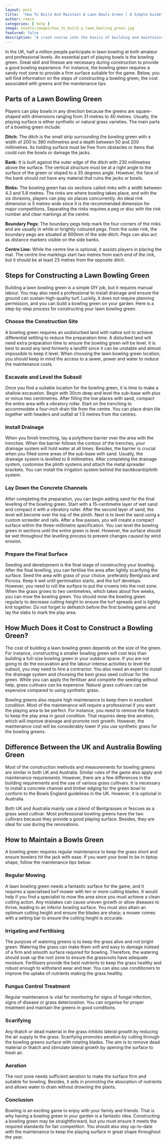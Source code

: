 ```yaml
---
layout: post
title:  "How To Build And Maintain A Lawn Bowls Green | A Simple Guide"
author: reece
categories: [ help ]
image: assets/images/how_to_build_a_lawn_bowling_green.jpg
featured: false
description: "A crash course into the basics of building and maintaining a quality lawn bowls green"
---
```


In the UK, half a million people participate in lawn bowling at both amateur and professional levels. An essential part of playing bowls is the bowling green. Great skill and finesse are necessary during construction to provide a good bowling experience. For instance, the bowling green requires a sandy root zone to provide a firm surface suitable for the game. Below, you will find information on the steps of constructing a bowling green, the cost associated with greens and the maintenance tips.

## Parts of a Lawn Bowling Green

Players can play bowls in any direction because the greens are square-shaped with dimensions ranging from 31 metres to 40 metres. Usually, the playing surface is either synthetic or natural grass varieties. The main parts of a bowling green include:

**Ditch:** The ditch is the small strip surrounding the bowling green with a width of 200 to 380 millimetres and a depth between 50 and 200 millimetres. Its holding surface must be free from obstacles or items that could ruin the bowls or damage the jacks.

**Bank:** It is built against the outer edge of the ditch with 230 millimetres above the surface. The vertical structure must be at a right angle to the surface of the green or sloped to a 35 degrees angle. However, the face of the bank should not have any material that ruins the jacks or bowls.

**Rinks:** The bowling green has six sections called rinks with a width between 4.3 and 5.8 metres. The rinks are where bowling takes place, and with the six divisions, players can play six places concurrently. An ideal rink dimension is 5 metres wide since it is the recommended dimension for major competitions. Separating the rinks requires a peg or disc with the rink number and clear markings at the centre.

**Boundary Pegs:** The boundary pegs help mark the four corners of the rinks and are usually in white or brightly coloured pegs. From the outer rink, the boundary pegs are situated at 600mm of the side ditch. Pegs can also act as distance markers visible on the side banks.

**Centre Line:** While the centre line is optional, it assists players in placing the mat. The centre line markings start two metres from each end of the rink, but it should be at least 23 metres from the opposite ditch.

## Steps for Constructing a Lawn Bowling Green

Building a lawn bowling green is a simple DIY job, but it requires manual labour. You may also need a professional to install drainage and ensure the ground can sustain high-quality turf. Luckily, it does not require planning permission, and you can build a bowling green on your garden. Here is a step-by-step process for constructing your lawn bowling green.

### Choose the Construction Site

A bowling green requires an undisturbed land with native soil to achieve differential settling to reduce the preparation time. A disturbed land will need extra preparation time to ensure the bowling green will be level. It is best to avoid any land formerly a landfill since it can be unstable and almost impossible to keep it level. When choosing the lawn bowling green location, you should keep in mind the access to a sewer, power and water to reduce the maintenance costs.

### Excavate and Level the Subsoil

Once you find a suitable location for the bowling green, it is time to make a shallow excavation. Begin with 30cm deep and level the sub-base with plus or minus two centimetres. After filling the low places with sand, compact the entire area with a vibratory roller. Start on the trenching to accommodate a four-inch drain tile from the centre. You can place drain tile together with headers and outfall at 1.5 metres from the centres.

### Install Drainage

When you finish trenching, lay a polythene barrier over the area with the trenches. When the barrier follows the contour of the trenches, your drainage system will hold water at all times. Besides, the barrier is crucial when you filled some areas of the sub-base with sand. Usually, the drainage system is levelled to 8 millimetres. After completing the drainage system, customise the plinth systems and attach the metal spreader brackets. You can install the irrigation system behind the backboard/plinth system.

### Lay Down the Concrete Channels

After completing the preparation, you can begin adding sand for the final levelling of the bowling green. Start with a 15-centimetre layer of wet sand and compact it with a vibratory roller. After the second layer of sand, the level will become over the top of the plinth. Next is to level the sand using a custom screeder and rails. After a few passes, you will create a compact surface within the three-millimetre specification. You can level the bowling green in sections until the entire green is level. However, the surface should be wet throughout the levelling process to prevent changes caused by wind erosion.

### Prepare the Final Surface

Seeding and development is the final stage of constructing your bowling. After the final levelling, you can fertilise the area after lightly scarifying the surface. Seed the area with grass of your choice, preferably Bentgrass and Picross. Keep it wet until germination starts, and the turf develops. However, you need to roll the surface to put the crowns into the root zone. When the grass grows to two centimetres, which takes about five weeks, you can mow the bowling green. You should mow the bowling green regularly to decrease cutting height to ensure the turf spreads and is tightly knit together. Do not forget to dethatch before the first bowling game and lay the slabs to mark the play area.

## How Much Does it Cost to Construct a Bowling Green?

The cost of building a lawn bowling green depends on the size of the green. For instance, constructing a smaller bowling green will cost less than building a full-size bowling green in your outdoor space. If you are not going to do the excavation and the labour-intense activities to level the subsoil, you may need to hire a contractor. You also need an expert to install the drainage system and choosing the best grass seed cultivar for the green. While you can apply the fertiliser and complete the seeding without help, grass cultivars can be expensive. Natural grass cultivars can be expensive compared to using synthetic grass.

Bowling greens also require high maintenance to keep them in excellent condition. Most of the maintenance will require a professional if you want the playing area to be perfect. For instance, you need to remove the thatch to keep the play area in good condition. That requires deep tine aeration, which will improve drainage and promote root growth. However, the maintenance cost will be considerably lower if you use synthetic grass for the bowling greens.

## Difference Between the UK and Australia Bowling Green

Most of the construction methods and measurements for bowling greens are similar in both UK and Australia. Similar rules of the game also apply and maintenance requirements. However, there are a few differences in the building requirements and the use of various grass cultivars. It is necessary to install a concrete channel and timber edging for the green bowl to conform to the Bowls England guidelines in the UK. However, it is optional in Australia.

Both UK and Australia mainly use a blend of Bentgrasses or fescues as a grass seed cultivar. Most professional bowling greens have the two cultivars because they provide a good playing surface. Besides, they are ideal for use during the renovations.

## How to Maintain a Bowls Green

A bowling green requires regular maintenance to keep the grass short and ensure bowlers hit the jack with ease. If you want your bowl to be in tiptop shape, follow the maintenance tips below:

### Regular Mowing

A lawn bowling green needs a fantastic surface for the game, and it requires a specialised turf mower with ten or more cutting blades. It would help if you find a specialist to mow the area since you must achieve a clean cutting action. Any mistakes can cause uneven growth or allow diseases to thrive, leading to an inferior bowling surface. You must also attain an optimum cutting height and ensure the blades are sharp; a mower comes with a setting bar to ensure the cutting height is accurate.

### Irrigating and Fertilising

The purpose of watering greens is to keep the grass alive and not bright green. Watering the grass can make them soft and easy to damage instead of a firm and smooth surface required for bowling. Therefore, the watering should soak up the root zone to ensure the grassroots have adequate moisture. Fertilisers provide the best nutrients to keep the grass healthy and robust enough to withstand wear and tear. You can also use conditioners to improve the uptake of nutrients making the grass healthy.

### Fungus Control Treatment

Regular maintenance is vital for monitoring for signs of fungal infection, signs of disease or grass deterioration. You can organise for proper treatment and maintain the greens in good conditions.

### Scarifying

Any thatch or dead material in the grass inhibits lateral growth by reducing the air supply to the grass. Scarifying promotes aeration by cutting through the bowling greens surface with rotating blades. The aim is to remove dead material or thatch and stimulate lateral growth by opening the surface to fresh air.

### Aeration

The root zone needs sufficient aeration to make the surface firm and suitable for bowling. Besides, it aids in promoting the absorption of nutrients and allows water to drain without drowning the plants.

### Conclusion


Bowling is an exciting game to enjoy with your family and friends. That is why having a bowling green in your garden is a fantastic idea. Constructing a bowling green may be straightforward, but you must ensure it meets the required standards for fair competition. You should also stay up-to-date with the maintenance to keep the playing surface in great shape throughout the year.
